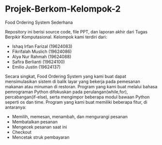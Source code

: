 # Projek-Berkom-Kelompok-2
Food Ordering System Sederhana

Repository ini berisi source code, file PPT, dan laporan akhir dari Tugas Berpikir Komputasional.
Kelompok kami terdiri dari:
  - Ishaq Irfan Farizal (19624083)
  - Fikrifalah Muslich  (19624086)
  - Alya Nur Rahmah     (19624088)
  - Safira Berlianti    (19624100)
  - Emilio Justin       (19624137)

Secara singkat, Food Ordering System yang kami buat dapat mensimulasikan sistem di balik layar yang bekerja pada pemesanan makanan atau minuman di restoran.
Program yang kami buat melalui bahasa pemrograman Python difokuskan pada perulangan(while,for), percabangan(if-else), serta mengimpor beberapa modul bawaan Python seperti os dan time.
Program yang kami buat memiliki beberapa fitur, di antaranya:
  - Memilih, memesan, menambah, dan mengurangi pesanan
  - Membatalkan pesanan
  - Mengecek pesanan saat ini
  - Checkout
  - Mencetak struk pembayaran
    
